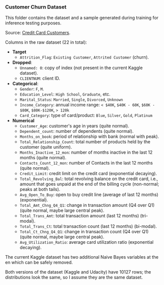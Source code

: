 ### Customer Churn Dataset

This folder contains the dataset and a sample generated during training for inference testing purposes.

Source: [Credit Card Customers](https://www.kaggle.com/datasets/sakshigoyal7/credit-card-customers/code).

Columns in the raw dataset (22 in total):

- **Target**
  - `Attrition_Flag`: `Existing Customer`, `Attrited Customer` (churn).
- **Dropped**:
  - `Unnamed: 0`: copy of index (not present in the current Kaggle dataset).
  - `CLIENTNUM`: client ID.
- **Categorical**:
  - `Gender`: `F`, `M`.
  - `Education_Level`: `High School`, `Graduate`, etc.
  - `Marital_Status`: `Married`, `Single`, `Divorced`, `Unknown`
  - `Income_Category`: annual income range: `< $40K`, `$40K - 60K`, `$60K - $80K`, `$80K-$120K`, `> 120k`
  - `Card_Category`: type of card/product: `Blue`, `Silver`, `Gold`, `Platinum`
- **Numerical**
  - `Customer_Age`: customer's age in years (quite normal).
  - `Dependent_count`: number of dependents (quite normal).
  - `Months_on_book`: period of relationship with bank (normal with peak).
  - `Total_Relationship_Count`: total number of products held by the customer (quite uniform).
  - `Months_Inactive_12_mon`: number of months inactive in the last 12 months (quite normal).
  - `Contacts_Count_12_mon`: number of Contacts in the last 12 months (quite normal).
  - `Credit_Limit`: credit limit on the credit card (exponential decaying).
  - `Total_Revolving_Bal`: total revolving balance on the credit card, i.e., amount that goes unpaid at the end of the billing cycle (non-normal; peaks at both tails).
  - `Avg_Open_To_Buy`: open to buy credit line (average of last 12 months) (exponential).
  - `Total_Amt_Chng_Q4_Q1`: change in transaction amount (Q4 over Q1) (quite normal, maybe large central peak).
  - `Total_Trans_Amt`: total transaction amount (last 12 months) (tri-modal).
  - `Total_Trans_Ct`: total transaction count (last 12 months) (bi-modal).
  - `Total_Ct_Chng_Q4_Q1`: change in transaction count (Q4 over Q1)  (quite normal, maybe large central peak).
  - `Avg_Utilization_Ratio`: average card utilization ratio (exponential decaying).

The current Kaggle dataset has two additional Naive Bayes variables at the en which can be safely removed.

Both versions of the dataset (Kaggle and Udacity) have 10127 rows; the distributions look the same, so I assume they are the same dataset.